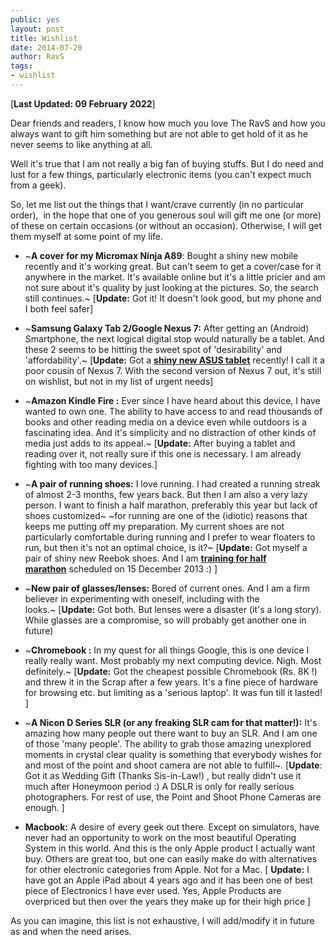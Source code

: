 ```yaml
---
public: yes
layout: post
title: Wishlist
date: 2014-07-20
author: RavS 
tags:
- wishlist
---
```


[**Last Updated: 09 February 2022**]

Dear friends and readers, I know how much you love The RavS and how you always want to gift him something but are not able to get hold of it as he never seems to like anything at all.

Well it's true that I am not really a big fan of buying stuffs. But I do need and lust for a few things, particularly electronic items (you can't expect much from a geek). 

So, let me list out the things that I want/crave currently (in no particular order),  in the hope that one of you generous soul will gift me one (or more) of these on certain occasions (or without an occasion). Otherwise, I will get them myself at some point of my life.

- ~**A cover for my Micromax Ninja A89**: Bought a shiny new mobile recently and it's working great. But can't seem to get a cover/case for it anywhere in the market. It's available online but it's a little pricier and am not sure about it's quality by just looking at the pictures. So, the search still continues.~ \[**Update:** Got it! It doesn't look good, but my phone and I both feel safer\]

- ~**Samsung Galaxy Tab 2/Google Nexus 7:** After getting an (Android) Smartphone, the next logical digital stop would naturally be a tablet. And these 2 seems to be hitting the sweet spot of 'desirability' and 'affordability'.~ \[**Update:** Got a **[shiny new ASUS tablet](https://medium.com/new-media/d08a958ff08a)** recently! I call it a poor cousin of Nexus 7. With the second version of Nexus 7 out, it's still on wishlist, but not in my list of urgent needs\]

- ~**Amazon Kindle Fire :** Ever since I have heard about this device, I have wanted to own one. The ability to have access to and read thousands of books and other reading media on a device even while outdoors is a fascinating idea. And it's simplicity and no distraction of other kinds of media just adds to its appeal.~ \[**Update:** After buying a tablet and reading over it, not really sure if this one is necessary. I am already fighting with too many devices.\]

- ~**A pair of running shoes:** I love running. I had created a running streak of almost 2-3 months, few years back. But then I am also a very lazy person. I want to finish a half marathon, preferably this year but lack of shoes customized~ ~for running are one of the (idiotic) reasons that keeps me putting off my preparation. My current shoes are not particularly comfortable during running and I prefer to wear floaters to run, but then it's not an optimal choice, is it?~ \[**Update:** Got myself a pair of shiny new Reebok shoes. And I am **[training for half marathon](http://running4mates.wordpress.com/)** scheduled on 15 December 2013 :) \]

- ~**New pair of glasses/lenses:** Bored of current ones. And I am a firm believer in experimenting with oneself, including with the looks.~ \[**Update:** Got both. But lenses were a disaster (it's a long story). While glasses are a compromise, so will probably get another one in future)

- ~**Chromebook :** In my quest for all things Google, this is one device I really really want. Most probably my next computing device. Nigh. Most definitely.~ \[**Update:** Got the cheapest possible Chromebook (Rs. 8K !) and threw it in the Scrap after a few years. It's a fine piece of hardware for browsing etc. but limiting as a 'serious laptop'. It was fun till it lasted! \]

- ~**A Nicon D Series SLR (or any freaking SLR cam for that matter!):** It's amazing how many people out there want to buy an SLR. And I am one of those 'many people'. The ability to grab those amazing unexplored moments in crystal clear quality is something that everybody wishes for and most of the point and shoot camera are not able to fulfill~. \[**Update**: Got it as Wedding Gift (Thanks Sis-in-Law!) , but really didn't use it much after Honeymoon period :) A DSLR is only for really serious photographers. For rest of use, the Point and Shoot Phone Cameras are enough. \]

- **Macbook:** A desire of every geek out there. Except on simulators, have never had an opportunity to work on the most beautiful Operating System in this world. And this is the only Apple product I actually want buy. Others are great too, but one can easily make do with alternatives for other electronic categories from Apple. Not for a Mac. \[ **Update:** I have got an Apple iPad about 4 years ago and it has been one of best piece of Electronics I have ever used. Yes, Apple Products are overpriced but then over the years they make up for their high price \]

As you can imagine, this list is not exhaustive, I will add/modify it in future as and when the need arises.
